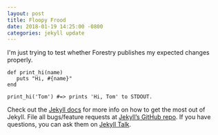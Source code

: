 ```yaml
---
layout: post
title: Floopy Frood
date: 2018-01-19 14:25:00 -0800
categories: jekyll update
---
```

I'm just trying to test whether Forestry publishes my expected changes properly.

    def print_hi(name)
       puts "Hi, #{name}"
    end
    
    print_hi('Tom') #=> prints 'Hi, Tom' to STDOUT.

Check out the [Jekyll docs](https://jekyllrb.com/docs/home) for more info on how to get the most out of Jekyll. File all bugs/feature requests at [Jekyll’s GitHub repo](https://github.com/jekyll/jekyll). If you have questions, you can ask them on [Jekyll Talk](https://talk.jekyllrb.com/).